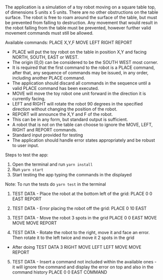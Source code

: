 The application is a simulation of a toy robot moving on a square table top, of dimensions 5 units x 5 units. There are no other obstructions on the table surface. The robot is free to roam around the surface of the table, but must be prevented from falling to destruction. Any movement that would result in the robot falling from the table must be prevented, however further valid movement commands must still be allowed.

Available commands:
PLACE X,Y,F
MOVE
LEFT
RIGHT
REPORT

- PLACE will put the toy robot on the table in position X,Y and facing NORTH, SOUTH, EAST or WEST.
- The origin (0,0) can be considered to be the SOUTH WEST most corner.
- It is required that the first command to the robot is a PLACE command, after that, any sequence of commands may be issued, in any order, including another PLACE command.
- The application should discard all commands in the sequence until a valid PLACE command has been executed.
- MOVE will move the toy robot one unit forward in the direction it is currently facing.
- LEFT and RIGHT will rotate the robot 90 degrees in the specified direction without changing the position of the robot.
- REPORT will announce the X,Y and F of the robot.
- This can be in any form, but standard output is sufficient.
- A robot that is not on the table can choose to ignore the MOVE, LEFT, RIGHT and REPORT commands.
- Standard input provided for testing
- The application should handle error states appropriately and be robust to user input.

Steps to test the app:
1. Open the terminal and run `yarn install`
2. Run `yarn start`
3. Start testing the app typing the commands in the displayed

Note: To run the tests do `yarn test` in the terminal

1. TEST DATA - Place the robot at the bottom left of the grid:
PLACE 0 0 EAST
REPORT

2. TEST DATA - Error placing the robot off the grid:
PLACE 0 10 EAST

3. TEST DATA - Move the robot 3 spots in the grid
PLACE 0 0 EAST
MOVE
MOVE
MOVE
REPORT

4. TEST DATA - Rotate the robot to the right, move it and face an error. Then rotate it to the left twice and move it 2 spots in the grid
* After doing TEST DATA 3
RIGHT
MOVE
LEFT
LEFT
MOVE
MOVE
REPORT

5. TEST DATA - Insert a command not included within the available ones - it will ignore the command and display the error on top and also in the command history
PLACE 0 0 EAST
COMMAND